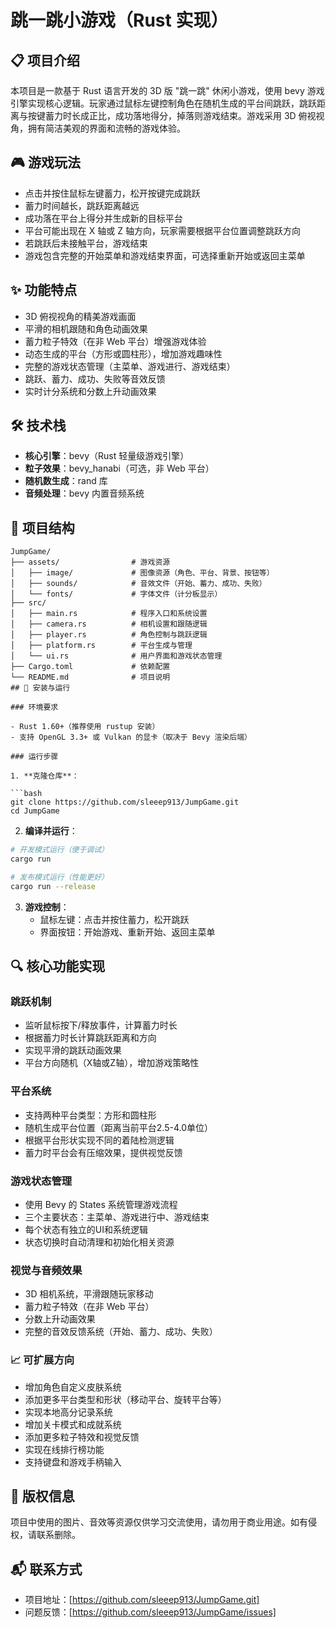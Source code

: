 # 跳一跳小游戏（Rust 实现）

## 📋 项目介绍

本项目是一款基于 Rust 语言开发的 3D 版 "跳一跳" 休闲小游戏，使用 bevy 游戏引擎实现核心逻辑。玩家通过鼠标左键控制角色在随机生成的平台间跳跃，跳跃距离与按键蓄力时长成正比，成功落地得分，掉落则游戏结束。游戏采用 3D 俯视视角，拥有简洁美观的界面和流畅的游戏体验。

## 🎮 游戏玩法

- 点击并按住鼠标左键蓄力，松开按键完成跳跃
- 蓄力时间越长，跳跃距离越远
- 成功落在平台上得分并生成新的目标平台
- 平台可能出现在 X 轴或 Z 轴方向，玩家需要根据平台位置调整跳跃方向
- 若跳跃后未接触平台，游戏结束
- 游戏包含完整的开始菜单和游戏结束界面，可选择重新开始或返回主菜单

## ✨ 功能特点

- 3D 俯视视角的精美游戏画面
- 平滑的相机跟随和角色动画效果
- 蓄力粒子特效（在非 Web 平台）增强游戏体验
- 动态生成的平台（方形或圆柱形），增加游戏趣味性
- 完整的游戏状态管理（主菜单、游戏进行、游戏结束）
- 跳跃、蓄力、成功、失败等音效反馈
- 实时计分系统和分数上升动画效果

## 🛠️ 技术栈

- **核心引擎**：bevy（Rust 轻量级游戏引擎）
- **粒子效果**：bevy_hanabi（可选，非 Web 平台）
- **随机数生成**：rand 库
- **音频处理**：bevy 内置音频系统

## 📁 项目结构

```plaintext
JumpGame/
├── assets/                # 游戏资源
│   ├── image/             # 图像资源（角色、平台、背景、按钮等）
│   ├── sounds/            # 音效文件（开始、蓄力、成功、失败）
│   └── fonts/             # 字体文件（计分板显示）
├── src/
│   ├── main.rs            # 程序入口和系统设置
│   ├── camera.rs          # 相机设置和跟随逻辑
│   ├── player.rs          # 角色控制与跳跃逻辑
│   ├── platform.rs        # 平台生成与管理
│   └── ui.rs              # 用户界面和游戏状态管理
├── Cargo.toml             # 依赖配置
└── README.md              # 项目说明
## 🚀 安装与运行

### 环境要求

- Rust 1.60+（推荐使用 rustup 安装）
- 支持 OpenGL 3.3+ 或 Vulkan 的显卡（取决于 Bevy 渲染后端）

### 运行步骤

1. **克隆仓库**：

```bash
git clone https://github.com/sleeep913/JumpGame.git
cd JumpGame
```

2. **编译并运行**：

```bash
# 开发模式运行（便于调试）
cargo run

# 发布模式运行（性能更好）
cargo run --release
```

3. **游戏控制**：
   - 鼠标左键：点击并按住蓄力，松开跳跃
   - 界面按钮：开始游戏、重新开始、返回主菜单

## 🔍 核心功能实现

### 跳跃机制
- 监听鼠标按下/释放事件，计算蓄力时长
- 根据蓄力时长计算跳跃距离和方向
- 实现平滑的跳跃动画效果
- 平台方向随机（X轴或Z轴），增加游戏策略性

### 平台系统
- 支持两种平台类型：方形和圆柱形
- 随机生成平台位置（距离当前平台2.5-4.0单位）
- 根据平台形状实现不同的着陆检测逻辑
- 蓄力时平台会有压缩效果，提供视觉反馈

### 游戏状态管理
- 使用 Bevy 的 States 系统管理游戏流程
- 三个主要状态：主菜单、游戏进行中、游戏结束
- 每个状态有独立的UI和系统逻辑
- 状态切换时自动清理和初始化相关资源

### 视觉与音频效果
- 3D 相机系统，平滑跟随玩家移动
- 蓄力粒子特效（在非 Web 平台）
- 分数上升动画效果
- 完整的音效反馈系统（开始、蓄力、成功、失败）

### 📈 可扩展方向

- 增加角色自定义皮肤系统
- 添加更多平台类型和形状（移动平台、旋转平台等）
- 实现本地高分记录系统
- 增加关卡模式和成就系统
- 添加更多粒子特效和视觉反馈
- 实现在线排行榜功能
- 支持键盘和游戏手柄输入

## 📜 版权信息

项目中使用的图片、音效等资源仅供学习交流使用，请勿用于商业用途。如有侵权，请联系删除。

## 📬 联系方式

- 项目地址：[https://github.com/sleeep913/JumpGame.git]
- 问题反馈：[https://github.com/sleeep913/JumpGame/issues]
